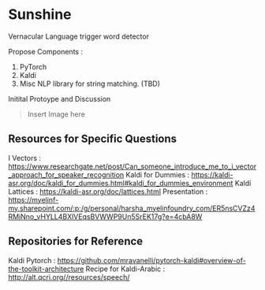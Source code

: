 # Sunshine
Vernacular Language trigger word detector


Propose Components :
1. PyTorch
2. Kaldi
3. Misc NLP library for string matching. (TBD)


Initital Protoype and Discussion
> Insert Image here


## Resources for Specific Questions
I Vectors : https://www.researchgate.net/post/Can_someone_introduce_me_to_i_vector_approach_for_speaker_recognition
Kaldi for Dummies : https://kaldi-asr.org/doc/kaldi_for_dummies.html#kaldi_for_dummies_environment
Kaldi Lattices : https://kaldi-asr.org/doc/lattices.html
Presentation : https://myelinf-my.sharepoint.com/:p:/g/personal/harsha_myelinfoundry_com/ER5nsCVZz4RMjNno_vHYLL4BXlVEqsBVWWP9Un5SrEK17g?e=4cbA8W

## Repositories for Reference
Kaldi Pytorch : https://github.com/mravanelli/pytorch-kaldi#overview-of-the-toolkit-architecture
Recipe for Kaldi-Arabic : http://alt.qcri.org//resources/speech/

